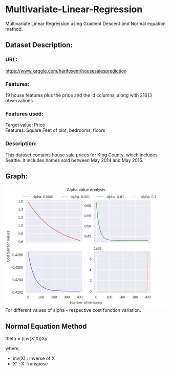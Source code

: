 # Multivariate-Linear-Regression
Multivariate Linear Regression using Gradient Descent and Normal equation method.

## Dataset Description:
### URL: 
https://www.kaggle.com/harlfoxem/housesalesprediction

### Features: 
19 house features plus the price and the id columns, along with 21613 observations.

### Features used:
Target value: Price<br/>
Features: Square Feet of plot, bedrooms, floors 

### Description: 
This dataset contains house sale prices for King County, which includes Seattle. It includes homes sold between May 2014 and May 2015.

## Graph:
![Graph](graph.png)
<br/>
For different values of alpha - respective cost function variation.

## Normal Equation Method
theta = (inv(X'X))Xy

where,<br/>
<ul>
	<li>inv(X) : Inverse of X</li>
	<li>X' : X Transpose</li>
</ul>